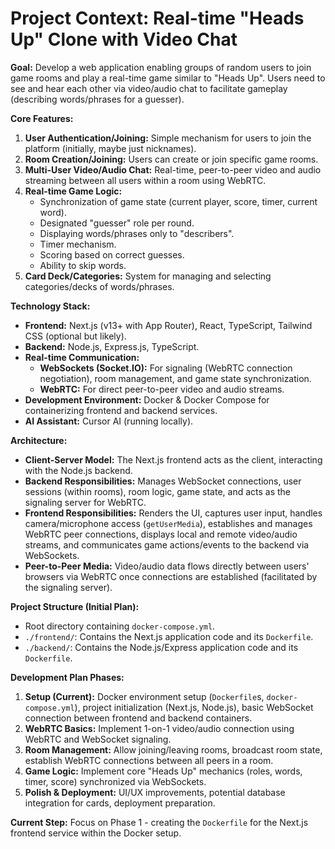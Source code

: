 # Project Context: Real-time "Heads Up" Clone with Video Chat

**Goal:** Develop a web application enabling groups of random users to join game rooms and play a real-time game similar to "Heads Up". Users need to see and hear each other via video/audio chat to facilitate gameplay (describing words/phrases for a guesser).

**Core Features:**
1.  **User Authentication/Joining:** Simple mechanism for users to join the platform (initially, maybe just nicknames).
2.  **Room Creation/Joining:** Users can create or join specific game rooms.
3.  **Multi-User Video/Audio Chat:** Real-time, peer-to-peer video and audio streaming between all users within a room using WebRTC.
4.  **Real-time Game Logic:**
    *   Synchronization of game state (current player, score, timer, current word).
    *   Designated "guesser" role per round.
    *   Displaying words/phrases only to "describers".
    *   Timer mechanism.
    *   Scoring based on correct guesses.
    *   Ability to skip words.
5.  **Card Deck/Categories:** System for managing and selecting categories/decks of words/phrases.

**Technology Stack:**
*   **Frontend:** Next.js (v13+ with App Router), React, TypeScript, Tailwind CSS (optional but likely).
*   **Backend:** Node.js, Express.js, TypeScript.
*   **Real-time Communication:**
    *   **WebSockets (Socket.IO):** For signaling (WebRTC connection negotiation), room management, and game state synchronization.
    *   **WebRTC:** For direct peer-to-peer video and audio streams.
*   **Development Environment:** Docker & Docker Compose for containerizing frontend and backend services.
*   **AI Assistant:** Cursor AI (running locally).

**Architecture:**
*   **Client-Server Model:** The Next.js frontend acts as the client, interacting with the Node.js backend.
*   **Backend Responsibilities:** Manages WebSocket connections, user sessions (within rooms), room logic, game state, and acts as the signaling server for WebRTC.
*   **Frontend Responsibilities:** Renders the UI, captures user input, handles camera/microphone access (`getUserMedia`), establishes and manages WebRTC peer connections, displays local and remote video/audio streams, and communicates game actions/events to the backend via WebSockets.
*   **Peer-to-Peer Media:** Video/audio data flows directly between users' browsers via WebRTC once connections are established (facilitated by the signaling server).

**Project Structure (Initial Plan):**
*   Root directory containing `docker-compose.yml`.
*   `./frontend/`: Contains the Next.js application code and its `Dockerfile`.
*   `./backend/`: Contains the Node.js/Express application code and its `Dockerfile`.

**Development Plan Phases:**
1.  **Setup (Current):** Docker environment setup (`Dockerfile`s, `docker-compose.yml`), project initialization (Next.js, Node.js), basic WebSocket connection between frontend and backend containers.
2.  **WebRTC Basics:** Implement 1-on-1 video/audio connection using WebRTC and WebSocket signaling.
3.  **Room Management:** Allow joining/leaving rooms, broadcast room state, establish WebRTC connections between all peers in a room.
4.  **Game Logic:** Implement core "Heads Up" mechanics (roles, words, timer, score) synchronized via WebSockets.
5.  **Polish & Deployment:** UI/UX improvements, potential database integration for cards, deployment preparation.

**Current Step:** Focus on Phase 1 - creating the `Dockerfile` for the Next.js frontend service within the Docker setup.
